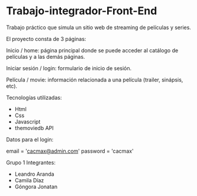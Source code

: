 # Trabajo-integrador-Front-End
Trabajo práctico que simula un sitio web de streaming de películas y series.

El proyecto consta de 3 páginas:

Inicio / home: página principal donde se puede acceder al catálogo de películas y a las demás páginas.

Iniciar sesión / login: formulario de inicio de sesión.

Película / movie: información relacionada a una película (trailer, sinápsis, etc).

Tecnologías utilizadas:
- Html
- Css
- Javascript
- themoviedb API

Datos para el login:

email = 'cacmax@admin.com'
password = 'cacmax'

Grupo 1
Integrantes:
- Leandro Aranda
- Camila Díaz
- Góngora Jonatan
